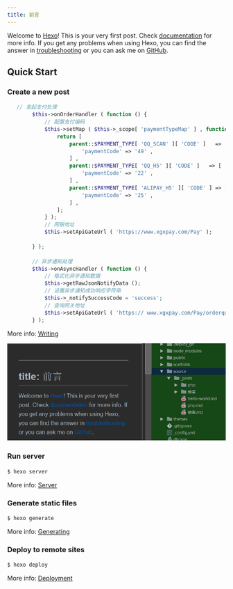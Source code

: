 ```yaml
---
title: 前言
---
```

Welcome to [Hexo](https://hexo.io/)! This is your very first post. Check [documentation](https://hexo.io/docs/) for more info. If you get any problems when using Hexo, you can find the answer in [troubleshooting](https://hexo.io/docs/troubleshooting.html) or you can ask me on [GitHub](https://github.com/hexojs/hexo/issues).

## Quick Start

### Create a new post

```php
   // 发起支付处理
        $this->onOrderHandler ( function () {
            // 配置支付编码
            $this->setMap ( $this->_scope[ 'paymentTypeMap' ] , function () {
                return [
                    parent::$PAYMENT_TYPE[ 'QQ_SCAN' ][ 'CODE' ]   => [
                        'paymentCode' => '49' ,
                    ] ,
                    parent::$PAYMENT_TYPE[ 'QQ_H5' ][ 'CODE' ]   => [
                        'paymentCode' => '22' ,
                    ] ,
                    parent::$PAYMENT_TYPE[ 'ALIPAY_H5' ][ 'CODE' ] => [
                        'paymentCode' => '25' ,
                    ] ,
                ];
            } );
            // 网银地址
            $this->setApiGateUrl ( 'https://www.xgxpay.com/Pay' );

        } );

        // 异步通知处理
        $this->onAsyncHandler ( function () {
            // 格式化异步通知数据
            $this->getRawJsonNotifyData ();
            // 设置异步通知成功响应字符串
            $this->_notifySuccessCode = 'success';
            // 查询网关地址
            $this->setApiGateUrl ( 'https:// www.xgxpay.com/Pay/orderquery' );
        } );
```

More info: [Writing](https://hexo.io/docs/writing.html)


![77777777](前言\553b31fd.png)


### Run server

```php
$ hexo server
```

More info: [Server](https://hexo.io/docs/server.html)

### Generate static files

``` bash
$ hexo generate
```

More info: [Generating](https://hexo.io/docs/generating.html)

### Deploy to remote sites

``` bash
$ hexo deploy
```

More info: [Deployment](https://hexo.io/docs/deployment.html)
